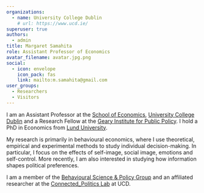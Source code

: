 ```yaml
---
organizations:
  - name: University College Dublin
    # url: https://www.ucd.ie/
superuser: true
authors:
  - admin
title: Margaret Samahita
role: Assistant Professor of Economics
avatar_filename: avatar.jpg.png
social:
  - icon: envelope
    icon_pack: fas
    link: mailto:m.samahita@gmail.com
user_groups:
  - Researchers
  - Visitors
---
```

I am an Assistant Professor at the [School of Economics](https://www.ucd.ie/economics/), [University College Dublin](https://www.ucd.ie/) and a Research Fellow at the [Geary Institute for Public Policy](https://www.ucd.ie/geary/). I hold a PhD in Economics from [Lund University](https://nek.lu.se/en).

My research is primarily in behavioural economics, where I use theoretical, empirical and experimental methods to study individual decision-making. In particular, I focus on the effects of self-image, social image, emotions and self-control. More recently, I am also interested in studying how information shapes political preferences.

I am a member of the [Behavioural Science & Policy Group](https://bsp.ucd.ie/) and an affiliated researcher at the [Connected_Politics Lab](https://www.ucd.ie/connected_politics/) at UCD.
